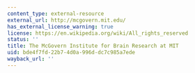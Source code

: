 ```yaml
---
content_type: external-resource
external_url: http://mcgovern.mit.edu/
has_external_license_warning: true
license: https://en.wikipedia.org/wiki/All_rights_reserved
status: ''
title: The McGovern Institute for Brain Research at MIT
uid: bde4f7fd-22b7-4d0a-996d-dc7c985a7ede
wayback_url: ''
---
```

